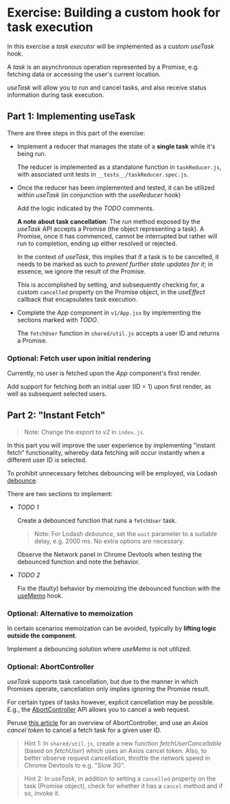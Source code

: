 # Exercise: Building a custom hook for task execution

In this exercise a _task executor_ will be implemented as a custom _useTask_ hook.

A _task_ is an asynchronous operation represented by a Promise, e.g. fetching data or accessing the user's current location.

_useTask_ will allow you to run and cancel tasks, and also receive status information during task execution.

## Part 1: Implementing useTask

There are three steps in this part of the exercise:

* Implement a reducer that manages the state of a __single task__ while it's being run.

  The reducer is implemented as a standalone function in `taskReducer.js`, with associated unit tests in `__tests__/taskReducer.spec.js`. 

* Once the reducer has been implemented and tested, it can be utilized within _useTask_ (in conjunction with the _useReducer_ hook)

  Add the logic indicated by the _TODO_ comments.

  __A note about task cancellation__:
  The _run_ method exposed by the _useTask_ API accepts a Promise (the object representing a task). A Promise, once it has commenced, cannot be interrupted but rather will run to completion, ending up either resolved or rejected.

  In the context of _useTask_, this implies that if a task is to be cancelled, it needs to be marked as such to _prevent further state updates for it_; in essence, we ignore the result of the Promise.
  
  This is accomplished by setting, and subsequently checking for, a custom `cancelled` property on the Promise object, in the _useEffect_ callback that encapsulates task execution.

* Complete the _App_ component in `v1/App.jsx` by implementing the sections marked with _TODO_.

  The `fetchUser` function in `shared/util.js` accepts a user ID and returns a Promise.

### Optional: Fetch user upon initial rendering

Currently, no user is fetched upon the _App_ component's first render.

Add support for fetching _both_ an initial user (ID = 1) upon first render, as well as subsequent selected users.

## Part 2: "Instant Fetch"

> Note: Change the export to _v2_ in `index.js`.

In this part you will improve the user experience by implementing "instant fetch" functionality, whereby data fetching will occur instantly when a different user ID is selected.

To prohibit unnecessary fetches debouncing will be employed, via Lodash [debounce](https://lodash.com/docs/#debounce).

There are two sections to implement:

* _TODO 1_

  Create a debounced function that runs a `fetchUser` task.

  > Note: For Lodash _debounce_, set the `wait` parameter to a suitable delay, e.g. 2000 ms. No extra options are necessary.

  Observe the Network panel in Chrome Devtools when testing the debounced function and note the behavior.

* _TODO 2_

  Fix the (faulty) behavior by memoizing the debounced function with the [useMemo](https://reactjs.org/docs/hooks-reference.html#usememo) hook.

### Optional: Alternative to memoization

In certain scenarios memoization can be avoided, typically by __lifting logic outside the component__.

Implement a debouncing solution where _useMemo_ is not utilized.

### Optional: AbortController

_useTask_ supports task cancellation, but due to the manner in which Promises operate, cancellation only implies ignoring the Promise result.

For certain types of tasks however, explicit cancellation may be possible. E.g., the [AbortController](https://developer.mozilla.org/en-US/docs/Web/API/AbortController) API allows you to cancel a web request.

Peruse [this article](https://medium.com/datadriveninvestor/aborting-cancelling-requests-with-fetch-or-axios-db2e93825a36) for an overview of AbortController, and use an _Axios cancel token_ to cancel a fetch task for a given user ID.

> Hint 1: In `shared/util.js`, create a new function _fetchUserCancellable_ (based on _fetchUser_) which uses an Axios cancel token. Also, to better observe request cancellation, throttle the network speed in Chrome Devtools to e.g. "Slow 3G".

> Hint 2: In _useTask_, in addition to setting a `cancelled` property on the task (Promise object), check for whether it has a `cancel` method and if so, invoke it.
